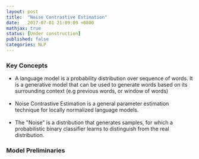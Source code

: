 ```yaml
---
layout: post
title:  "Noise Contrastive Estimation"
date:   2017-07-01 21:09:09 +0800
mathjax: true
status: [Under construction]
published: false
categories: NLP
---
```

### Key Concepts
* A language model is a probability distribution over sequence of words. It is a generative model that can be used to generate words based on its surrounding context (e.g previous words, or window of words)
<br><br>
* Noise Contrastive Estimation is a general parameter estimation technique for locally normalized language models.
<br><br>
* The "Noise" is a distribution that generates samples, for which a probabilistic binary classifier learns to distinguish from the real distribution. 

### Model Preliminaries
